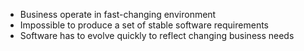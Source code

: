 - Business operate in fast-changing environment
- Impossible to produce a set of stable software requirements
- Software has to evolve quickly to reflect changing business needs
